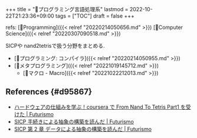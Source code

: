 +++
title = "📂プログラミング言語処理系"
lastmod = 2022-10-22T21:23:36+09:00
tags = ["TOC"]
draft = false
+++

refs: [📂Programming]({{< relref "20220214050656.md" >}}) [📂Computer Science]({{< relref "20220307090518.md" >}})

SICPや nand2tetrisで扱う分野をまとめる.

-   [📝プログラミング: コンパイラ]({{< relref "20220214050955.md" >}})
-   [📝メタプログラミング]({{< relref "20221019145712.md" >}})
    -   [📝マクロ - Macro]({{< relref "20221022212013.md" >}})


## References {#d95867}

-   [ハードウェアの仕組みを学ぶ！coursera で From Nand To Tetris Part1 を受けた | Futurismo](https://futurismo.biz/archives/3950/)
-   [SICP 手続きによる抽象の構築を読んだ | Futurismo](https://futurismo.biz/archives/3026/)
-   [SICP 第 2 章 データによる抽象の構築を読んだ | Futurismo](https://futurismo.biz/archives/4097/)
